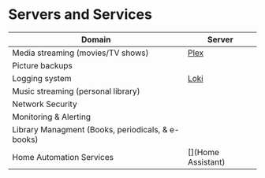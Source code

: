 # Servers and Services

| Domain    | Server |
| -------- | ------- |
| Media streaming (movies/TV shows)  | [Plex](plex.md) |
| Picture backups | []()  |
| Logging system  | [Loki](loki.md)  |
| Music streaming (personal library) | []() |
| Network Security | []() |
| Monitoring & Alerting | []() |
| Library Managment (Books, periodicals, & e-books) | []() |
| Home Automation Services | [](Home Assistant)
